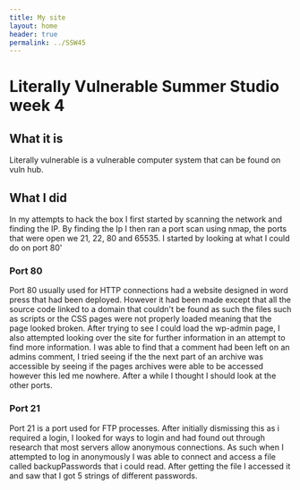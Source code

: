 ---title: My sitelayout: homeheader: truepermalink: ../SSW45---# Literally Vulnerable Summer Studio week 4## What it is Literally vulnerable is a vulnerable computer system that can be found on vuln hub.## What I didIn my attempts to hack the box I first started by scanning the network and finding the IP. By finding the Ip I then ran a port scan using nmap, the ports that were open we 21, 22, 80 and  65535. I started by looking at what I could do on port 80'### Port 80Port 80 usually used for HTTP connections had a website designed in word press that had been deployed. However it had been made except that all the source code linked to a domain that couldn't be found as such the files such as scripts or the CSS pages were not properly loaded meaning that the page looked broken. After trying to see I could load the wp-admin page, I also attempted looking over the site for further information in an attempt to find more information.I was able to find that a comment had been left on an admins comment, I tried seeing if the the next part of an archive was accessible by seeing if the pages archives were able to be accessed however this led me nowhere. After a while I thought I should look at the other ports.### Port 21Port 21 is a port used for FTP processes. After initially dismissing this as i required a login, I looked for ways to login and had found out through research that most servers allow anonymous connections. As such when I attempted to log in anonymously I was able to connect and access a file called backupPasswords that i could read. After getting the file I accessed it and saw that I got 5 strings of different passwords. 